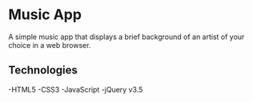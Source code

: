 # Music App

A simple music app that displays a brief background of an artist of your choice in a web browser.

## Technologies
-HTML5
-CSS3
-JavaScript
-jQuery v3.5
